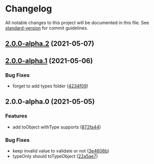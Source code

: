 # Changelog

All notable changes to this project will be documented in this file. See [standard-version](https://github.com/conventional-changelog/standard-version) for commit guidelines.

## [2.0.0-alpha.2](https://github.com/snowyu/abstract-type.js/compare/v2.0.0-alpha.1...v2.0.0-alpha.2) (2021-05-07)

## [2.0.0-alpha.1](https://github.com/snowyu/abstract-type.js/compare/v2.0.0-alpha.0...v2.0.0-alpha.1) (2021-05-06)


### Bug Fixes

* forget to add types folder ([4234f09](https://github.com/snowyu/abstract-type.js/commit/4234f09eaaf46b49b6ad4b6a8ddb1afbde67395b))

## 2.0.0-alpha.0 (2021-05-05)


### Features

* add toObject withType supports ([872fa44](https://github.com/snowyu/abstract-type.js/commit/872fa4463db56d74ac622c03685c18d83fb138a7))


### Bug Fixes

* keep invalid value to validate or not ([3e4606b](https://github.com/snowyu/abstract-type.js/commit/3e4606bfb2d373900fca51efb89b9263c7cb3348))
* typeOnly should toTypeObject ([22a5ae7](https://github.com/snowyu/abstract-type.js/commit/22a5ae77fcdb7e7b99c5ce6725c18e304b1eae26))
